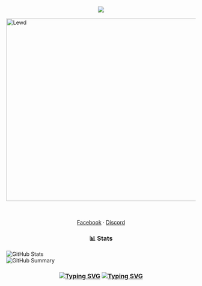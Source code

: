<h3 align="center">
  <img src="https://readme-typing-svg.herokuapp.com/?font=Righteous&size=35&center=true&vCenter=true&width=1600&height=70&duration=4000&lines=Hello+There!+I'm+Draken+" />
</h3>

<img align="center" alt="Lewd" height="484" width="858" src="https://raw.githubusercontent.com/dragonx943/listcaidaubuoi/main/lewd.gif">

<p align="center">
    <br />
    <br />
    <a href="https://www.facebook.com/draggonx943">Facebook</a>
    ·
    <a href="https://discord.com/users/954613690638929970">Discord</a>
    <br />
    </p>
</p>

<h3 align="center">📊 Stats</h3>

![GitHub Stats](http://github-profile-summary-cards.vercel.app/api/cards/stats?username=dragonx943&theme=tokyonight)  
![GitHub Summary](http://github-profile-summary-cards.vercel.app/api/cards/profile-details?username=dragonx943&theme=tokyonight)

<h3 align="center">

  [![Typing SVG](https://readme-typing-svg.herokuapp.com?font=Fantasque+Sans+Mono&weight=700&size=24&pause=1000&color=0e75b6&center=true&width=446&lines=I+will+steal+your+code,+be+careful!+%F0%9F%91%8D)](https://git.io/typing-svg)
  [![Typing SVG](https://readme-typing-svg.herokuapp.com?font=Fantasque+Sans+Mono&weight=700&size=24&pause=1000&color=0e75b6&center=true&width=446&lines=Thank+you+for+visiting!+%F0%9F%91%8D)](https://git.io/typing-svg)

</h3>
